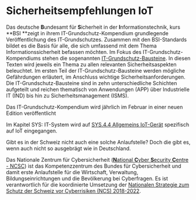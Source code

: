 # Sicherheitsempfehlungen IoT

Das deutsche **B**undesamt für **S**icherheit in der **I**nformationstechnik, kurs **BSI **zeigt in ihrem IT-Grundschutz-Kompendium grundlegende Veröffentlichung des IT-Grundschutzes. Zusammen mit den BSI-Standards bildet es die Basis für alle, die sich umfassend mit dem Thema Informationssicherheit befassen möchten. Im Fokus des IT-Grundschutz-Kompendiums stehen die sogenannten [IT-Grundschutz-Bausteine](https://www.bsi.bund.de/DE/Themen/Unternehmen-und-Organisationen/Standards-und-Zertifizierung/IT-Grundschutz/IT-Grundschutz-Kompendium/IT-Grundschutz-Bausteine/Bausteine\_Download\_Edition\_node.html). In diesen Texten wird jeweils ein Thema zu allen relevanten Sicherheitsaspekten beleuchtet. Im ersten Teil der IT-Grundschutz-Bausteine werden mögliche Gefährdungen erläutert, im Anschluss wichtige Sicherheitsanforderungen. Die IT-Grundschutz-Bausteine sind in zehn unterschiedliche Schichten aufgeteilt und reichen thematisch von Anwendungen (APP) über Industrielle IT (IND) bis hin zu Sicherheitsmanagement (ISMS).

Das IT-Grundschutz-Kompendium wird jährlich im Februar in einer neuen Edition veröffentlicht

Im Kapitel SYS: IT-System wird auf [SYS.4.4 Allgemeins IoT-Gerät](https://www.bsi.bund.de/SharedDocs/Downloads/DE/BSI/Grundschutz/Kompendium\_Einzel\_PDFs\_2021/07\_SYS\_IT\_Systeme/SYS\_4\_4\_Allgemeines\_IoT\_Geraet\_Edition\_2021.pdf?\_\_blob=publicationFile\&v=2) spezifisch auf IoT eingegangen.

Gibt es in der Schweiz nicht auch eine solche Anlaufstelle? Doch die gibt es, wenn auch nicht so ausgebrägt wie in Deutschland.

Das Nationale Zentrum für Cybersicherheit ([**N**ational **C**yber **S**ecurity **C**entre - NCSC](https://www.ncsc.admin.ch/ncsc/de/home.html)) ist das Kompetenzzentrum des Bundes für Cybersicherheit und damit erste Anlaufstelle für die Wirtschaft, Verwaltung, Bildungseinrichtungen und die Bevölkerung bei Cyberfragen. Es ist verantwortlich für die koordinierte Umsetzung der [Nationalen Strategie zum Schutz der Schweiz vor Cyberrisiken (NCS) 2018-2022](https://www.ncsc.admin.ch/ncsc/de/home/strategie/strategie-ncss-2018-2022.html).&#x20;
